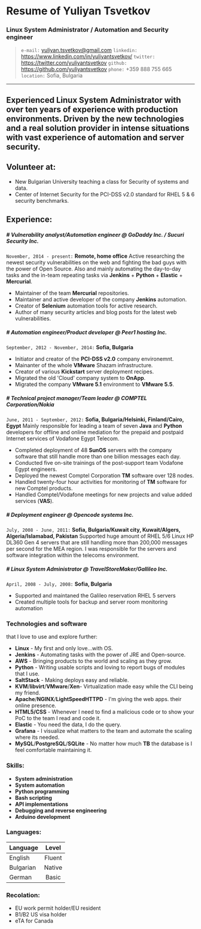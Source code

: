 # Resume of Yuliyan Tsvetkov
### Linux System Administrator / Automation and Security engineer
> `e-mail:` yuliyan.tsvetkov@gmail.com
> `linkedin:` https://www.linkedin.com/in/yuliyantsvetkov/
> `twitter:` https://twitter.com/yuliyantsvetkov
> `github:` https://github.com/yuliyantsvetkov
> `phone:` +359 888 755 665
> `location:` Sofia, Bulgaria

--------
__Experienced Linux System Administrator with over ten years of experience with production environments.
Driven by the new technologies and a real solution provider in intense situations with vast experience of automation and server security.__
--------

## Volunteer at:

  - New Bulgarian University teaching a class for Security of systems and data.
  - Center of Internet Security for the PCI-DSS v2.0 standard for RHEL 5 & 6 security benchmarks.
  
## Experience:

##### # Vulnerability analyst/Automation engineer @ GoDaddy Inc. / Sucuri Security Inc.
`November, 2014 - present:` **Remote, home office**
Active researching the newest security vulnerabilities on the web and fighting the bad guys with the power of Open Source. Also and mainly automating the day-to-day tasks and the in-team repeating tasks via __Jenkins__ + __Python__ + __Elastic__ + __Mercurial__.

  - Maintainer of the team __Mercurial__ repositories.
  - Maintainer and active developer of the company __Jenkins__ automation.
  - Creator of __Selenium__ automation tools for active research.
  - Author of many security articles and blog posts for the latest web vulnerabilities.

##### # Automation engineer/Product developer @ Peer1 hosting Inc.
`September, 2012 - November, 2014:` **Sofia, Bulgaria**

  - Initiator and creator of the __PCI-DSS v2.0__ company environemnt.
  - Mainanter of the whole __VMware__ Shazam infrastructure.
  - Creator of various __Kickstart__ server deployment recipes.
  - Migrated the old 'Cloud' company system to __OnApp__.
  - Migrated the company __VMware 5.1__ environment to __VMware 5.5__.

##### # Technical project manager/Team leader @ COMPTEL Corporation/Nokia
`June, 2011 - September, 2012:` **Sofia, Bulgaria/Helsinki, Finland/Cairo, Egypt**
Mainly responsible for leading а team of seven __Java__ and __Python__ developers for offline and online mediation for the prepaid and postpaid Internet services of Vodafone Egypt Telecom.

  - Completed deployment of 48 __SunOS__ servers with the company software that still handle more than one billion messages each day.
  - Conducted five on-site trainings of the post-support team Vodafone Egypt engineers.
  - Deployed the newest Comptel Corporation __TM__ software over 128 nodes.
  - Handled twenty-four hour activities for monitoring of __TM__ software for new Comptel products.
  - Handled Comptel/Vodafone meetings for new projects and value added services (__VAS__). 
 
##### # Deployment engineer @ Opencode systems Inc.
`July, 2008 - June, 2011:` **Sofia, Bulgaria/Kuwait city, Kuwait/Algers, Algeria/Islamabad, Pakistan**
Supported huge amount of RHEL 5/6 Linux HP DL360 Gen 4 servers that are still handling more than 200,000 messages per second for the MEA region. I was responsible for the servers and software integration within the telecoms environment.

##### # Linux System Administrator @ TravelStoreMaker/Gallileo Inc.
`April, 2008 - July, 2008:` **Sofia, Bulgaria**
  
 - Supported and maintaned the Galileo reservation RHEL 5 servers
 - Created multiple tools for backup and server room monitoring automation

### Technologies and software

that I love to use and explore further:

* __Linux__ - My first and only love...with OS.
* __Jenkins__ - Automating tasks with the power of JRE and Open-source.
* __AWS__ - Bringing products to the world and scaling as they grow.
* __Python__ - Writing usable scripts and loving to report bugs of modules that I use.
* __SaltStack__ - Making deploys easy and reliable.
* __KVM__/__libvirt__/__VMware__/__Xen__- Virtualization made easy while the CLI being my friend.
* __Apache__/__NGINX__/__LightSpeedHTTPD__ - I'm giving the web apps. their online presence.
* __HTML5/CSS__ - Whenever I need to find a malicious code or to show your PoC to the team I read and code it.
* __Elastic__ - You need the data, I do the query.
* __Grafana__ - I visualize what matters to the team and automate the scaling where its needed.
* __MySQL__/__PostgreSQL__/__SQLite__ - No matter how much **TB** the database is I feel comfortable maintaining it.

### Skills:
* __System administration__
* __System automation__
* __Python programming__
* __Bash scripting__
* __API implementations__
* __Debugging and reverse engineering__
* __Arduino development__

### Languages:
| Language      | Level         | 
| ------------- |:-------------:|
| English       | Fluent        |
| Bulgarian     | Native        |
| German        | Basic         |

### Recolation:
- EU work permit holder/EU resident
- B1/B2 US visa holder
- eTA for Canada
